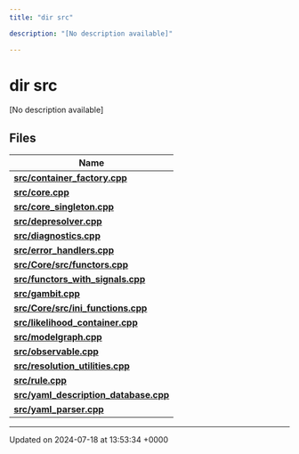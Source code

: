 ```yaml
---
title: "dir src"

description: "[No description available]"

---
```


# dir src

[No description available]

## Files

| Name           |
| -------------- |
| **[src/container_factory.cpp](/documentation/code/files/container__factory_8cpp/#file-src-container-factory-cpp)**  |
| **[src/core.cpp](/documentation/code/files/core_8cpp/#file-src-core-cpp)**  |
| **[src/core_singleton.cpp](/documentation/code/files/core__singleton_8cpp/#file-src-core-singleton-cpp)**  |
| **[src/depresolver.cpp](/documentation/code/files/depresolver_8cpp/#file-src-depresolver-cpp)**  |
| **[src/diagnostics.cpp](/documentation/code/files/diagnostics_8cpp/#file-src-diagnostics-cpp)**  |
| **[src/error_handlers.cpp](/documentation/code/files/error__handlers_8cpp/#file-src-error-handlers-cpp)**  |
| **[src/Core/src/functors.cpp](/documentation/code/files/core_2src_2functors_8cpp/#file-src-core-src-functors-cpp)**  |
| **[src/functors_with_signals.cpp](/documentation/code/files/functors__with__signals_8cpp/#file-src-functors-with-signals-cpp)**  |
| **[src/gambit.cpp](/documentation/code/files/gambit_8cpp/#file-src-gambit-cpp)**  |
| **[src/Core/src/ini_functions.cpp](/documentation/code/files/core_2src_2ini__functions_8cpp/#file-src-core-src-ini-functions-cpp)**  |
| **[src/likelihood_container.cpp](/documentation/code/files/likelihood__container_8cpp/#file-src-likelihood-container-cpp)**  |
| **[src/modelgraph.cpp](/documentation/code/files/modelgraph_8cpp/#file-src-modelgraph-cpp)**  |
| **[src/observable.cpp](/documentation/code/files/observable_8cpp/#file-src-observable-cpp)**  |
| **[src/resolution_utilities.cpp](/documentation/code/files/resolution__utilities_8cpp/#file-src-resolution-utilities-cpp)**  |
| **[src/rule.cpp](/documentation/code/files/rule_8cpp/#file-src-rule-cpp)**  |
| **[src/yaml_description_database.cpp](/documentation/code/files/yaml__description__database_8cpp/#file-src-yaml-description-database-cpp)**  |
| **[src/yaml_parser.cpp](/documentation/code/files/yaml__parser_8cpp/#file-src-yaml-parser-cpp)**  |






-------------------------------

Updated on 2024-07-18 at 13:53:34 +0000
